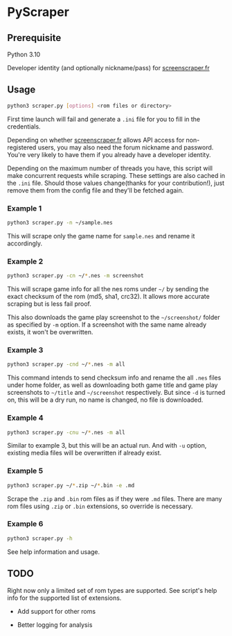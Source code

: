 # PyScraper

## Prerequisite

Python 3.10

Developer identity (and optionally nickname/pass) for [screenscraper.fr](https://screenscraper.fr)

## Usage

```bash
python3 scraper.py [options] <rom files or directory>
```

First time launch will fail and generate a `.ini` file for you to fill in the credentials.

Depending on whether [screenscraper.fr](https://screenscraper.fr) allows API access for non-registered users, you may also need the forum nickname and password. You're very likely to have them if you already have a developer identity.

Depending on the maximum number of threads you have, this script will make concurrent requests while scraping. These settings are also cached in the `.ini` file. Should those values change(thanks for your contribution!), just remove them from the config file and they'll be fetched again.

### Example 1

```bash
python3 scraper.py -n ~/sample.nes
```

This will scrape only the game name for `sample.nes` and rename it accordingly.

### Example 2

```bash
python3 scraper.py -cn ~/*.nes -m screenshot
```

This will scrape game info for all the nes roms under `~/` by sending the exact checksum of the rom (md5, sha1, crc32). It allows more accurate scraping but is less fail proof.

This also downloads the game play screenshot to the `~/screenshot/` folder as specified by `-m` option. If a screenshot with the same name already exists, it won't be overwritten.

### Example 3

```bash
python3 scraper.py -cnd ~/*.nes -m all
```

This command intends to send checksum info and rename the all `.nes` files under home folder, as well as downloading both game title and game play screenshots to `~/title` and `~/screenshot` respectively. But since `-d` is turned on, this will be a dry run, no name is changed, no file is downloaded.

### Example 4

```bash
python3 scraper.py -cnu ~/*.nes -m all
```

Similar to example 3, but this will be an actual run. And with `-u` option, existing media files will be overwritten if already exist.

### Example 5

```bash
python3 scraper.py ~/*.zip ~/*.bin -e .md
```

Scrape the `.zip` and `.bin` rom files as if they were `.md` files. There are many rom files using `.zip` or `.bin` extensions, so override is necessary.

### Example 6

```bash
python3 scraper.py -h
```

See help information and usage.

## TODO

Right now only a limited set of rom types are supported. See script's help info for the supported list of extensions.

* Add support for other roms

* Better logging for analysis
